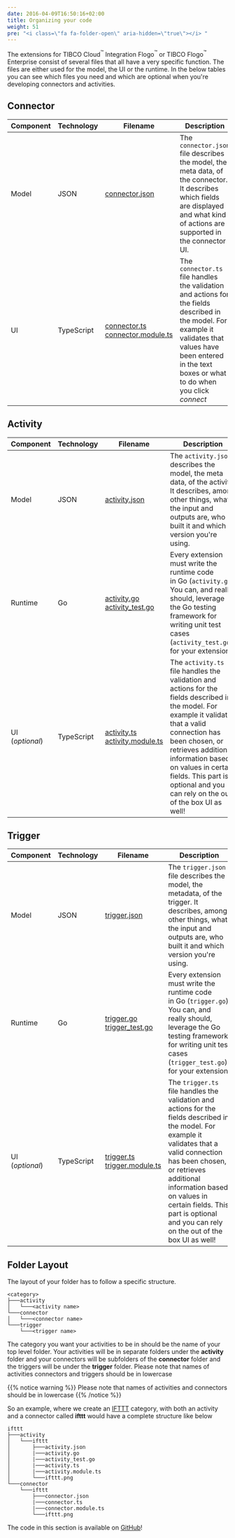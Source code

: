 ```yaml
---
date: 2016-04-09T16:50:16+02:00
title: Organizing your code
weight: 51
pre: "<i class=\"fa fa-folder-open\" aria-hidden=\"true\"></i> "
---
```


The extensions for TIBCO Cloud<sup>&trade;</sup> Integration Flogo<sup>&trade;</sup> or TIBCO Flogo<sup>&trade;</sup> Enterprise consist of several files that all have a very specific function. The files are either used for the model, the UI or the runtime. In the below tables you can see which files you need and which are optional when you're developing connectors and activities.

## Connector

| Component | Technology | Filename                             | Description
| --------- | ---------- | ------------------------------------ | -----------
| Model     | JSON       | [connector.json](./connector-json)                       | The `connector.json ` file describes the model, the meta data, of the connector. It describes which fields are displayed and what kind of actions are supported in the connector UI.
| UI        | TypeScript | [connector.ts<br/>connector.module.ts](./connector-ts) | The `connector.ts` file handles the validation and actions for the fields described in the model. For example it validates that values have been entered in the text boxes or what to do when you click _connect_ 

## Activity

| Component       | Technology | Filename                           | Description
| --------------- | ---------- | ---------------------------------- | -----------
| Model           | JSON       | [activity.json](./activity-json)                    | The `activity.json` describes the model, the meta data, of the activity. It describes, among other things, what the input and outputs are, who built it and which version you're using.
| Runtime         | Go         | [activity.go<br/>activity_test.go](./activity-go)   | Every extension must write the runtime code in Go (`activity.go`). You can, and really should, leverage the Go testing framework for writing unit test cases (`activity_test.go`) for your extension.
| UI (_optional_) | TypeScript | [activity.ts<br/>activity.module.ts](./activity-ts) | The `activity.ts` file handles the validation and actions for the fields described in the model. For example it validates that a valid connection has been chosen, or retrieves additional information based on values in certain fields. This part is optional and you can rely on the out of the box UI as well! 

## Trigger

| Component       | Technology | Filename                           | Description
| --------------- | ---------- | ---------------------------------- | -----------
| Model           | JSON       | [trigger.json](./trigger-json)                    | The `trigger.json` file describes the model, the metadata, of the trigger. It describes, among other things, what the input and outputs are, who built it and which version you're using.
| Runtime         | Go         | [trigger.go<br/>trigger_test.go](./trigger-go)   | Every extension must write the runtime code in Go (`trigger.go`). You can, and really should, leverage the Go testing framework for writing unit test cases (`trigger_test.go`) for your extension.
| UI (_optional_) | TypeScript | [trigger.ts<br/>trigger.module.ts](./trigger-ts) | The `trigger.ts` file handles the validation and actions for the fields described in the model. For example it validates that a valid connection has been chosen, or retrieves additional information based on values in certain fields. This part is optional and you can rely on the out of the box UI as well! 

## Folder Layout 

The layout of your folder has to follow a specific structure.
```
<category>
├───activity
│   └───<activity name>
└───connector
│   └───<connector name>
└───trigger
    └───<trigger name>
```
The category you want your activities to be in should be the name of your top level folder. Your activities will be in separate folders under the **activity** folder and your connectors will be subfolders of the **connector** folder and the triggers will be under the **trigger** folder. Please note that names of activities connectors and triggers should be in lowercase

{{% notice warning %}}
Please note that names of activities and connectors should be in lowercase
{{% /notice %}}

So an example, where we create an [IFTTT](https://www.ifttt.com) category, with both an activity and a connector called **ifttt** would have a complete structure like below
```
ifttt
├───activity
│   └───ifttt
│       ├───activity.json
│       |───activity.go
│       |───activity_test.go
│       |───activity.ts
│       |───activity.module.ts
│       └───ifttt.png
└───connector
    └───ifttt
        ├───connector.json
        |───connector.ts
        |───connector.module.ts
        └───ifttt.png
```
The code in this section is available on [GitHub](https://github.com/retgits/wi-ifttt-extension)!
